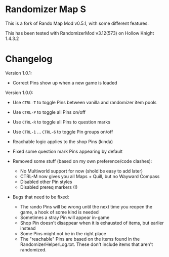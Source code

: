 # Randomizer Map S

This is a fork of Rando Map Mod v0.5.1, with some different features.

This has been tested with RandomizerMod v3.12(573) on Hollow Knight 1.4.3.2

# Changelog
Version 1.0.1:
- Correct Pins show up when a new game is loaded

Version 1.0.0:
- Use `CTRL-T` to toggle Pins between vanilla and randomizer item pools
- Use `CTRL-P` to toggle all Pins on/off
- Use `CTRL-R` to toggle all Pins to question marks
- Use `CTRL-1` ... `CTRL-6` to toggle Pin groups on/off
- Reachable logic applies to the shop Pins (kinda)
- Fixed some question mark Pins appearing by default

- Removed some stuff (based on my own preference/code clashes):
    - No Multiworld support for now (shold be easy to add later)
    - CTRL-M now gives you all Maps + Quill, but no Wayward Compass
    - Disabled other Pin styles
    - Disabled prereq markers (!)

 - Bugs that need to be fixed:
    - The rando Pins will be wrong until the next time you reopen the game, a hook of some kind is needed
    - Sometimes a stray Pin will appear in-game
    - Shop Pin doesn't disappear when it is exhausted of items, but earlier instead
    - Some Pins might not be in the right place
    - The "reachable" Pins are based on the items found in the RandomizerHelperLog.txt. These don't include items that aren't randomized.
